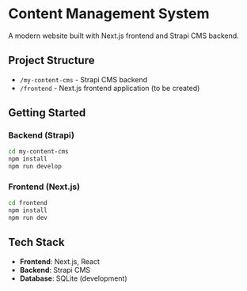 # Content Management System

A modern website built with Next.js frontend and Strapi CMS backend.

## Project Structure

- `/my-content-cms` - Strapi CMS backend
- `/frontend` - Next.js frontend application (to be created)

## Getting Started

### Backend (Strapi)
```bash
cd my-content-cms
npm install
npm run develop
```

### Frontend (Next.js)
```bash
cd frontend
npm install
npm run dev
```

## Tech Stack

- **Frontend**: Next.js, React
- **Backend**: Strapi CMS
- **Database**: SQLite (development)